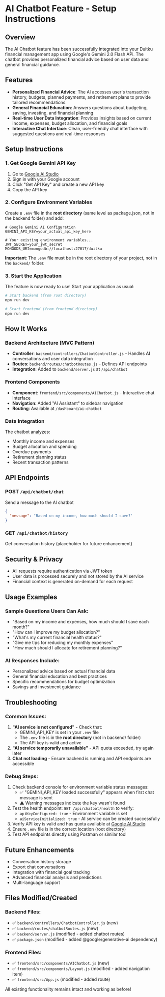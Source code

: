 # AI Chatbot Feature - Setup Instructions

## Overview
The AI Chatbot feature has been successfully integrated into your Duitku financial management app using Google's Gemini 2.0 Flash API. The chatbot provides personalized financial advice based on user data and general financial guidance.

## Features
- **Personalized Financial Advice**: The AI accesses user's transaction history, budgets, planned payments, and retirement plans to provide tailored recommendations
- **General Financial Education**: Answers questions about budgeting, saving, investing, and financial planning
- **Real-time User Data Integration**: Provides insights based on current income, expenses, budget allocation, and financial goals
- **Interactive Chat Interface**: Clean, user-friendly chat interface with suggested questions and real-time responses

## Setup Instructions

### 1. Get Google Gemini API Key
1. Go to [Google AI Studio](https://aistudio.google.com/)
2. Sign in with your Google account
3. Click "Get API Key" and create a new API key
4. Copy the API key

### 2. Configure Environment Variables
Create a `.env` file in the **root directory** (same level as package.json, not in the backend folder) and add:

```env
# Google Gemini AI Configuration
GEMINI_API_KEY=your_actual_api_key_here

# Your existing environment variables...
JWT_SECRET=your_jwt_secret
MONGODB_URI=mongodb://localhost:27017/duitku
```

**Important**: The `.env` file must be in the root directory of your project, not in the `backend/` folder.

### 3. Start the Application
The feature is now ready to use! Start your application as usual:

```bash
# Start backend (from root directory)
npm run dev

# Start frontend (from frontend directory)
npm run dev
```

## How It Works

### Backend Architecture (MVC Pattern)
- **Controller**: `backend/controllers/ChatbotController.js` - Handles AI conversations and user data integration
- **Routes**: `backend/routes/chatbotRoutes.js` - Defines API endpoints
- **Integration**: Added to `backend/server.js` at `/api/chatbot`

### Frontend Components
- **Component**: `frontend/src/components/AIChatbot.js` - Interactive chat interface
- **Navigation**: Added "AI Assistant" to sidebar navigation
- **Routing**: Available at `/dashboard/ai-chatbot`

### Data Integration
The chatbot analyzes:
- Monthly income and expenses
- Budget allocation and spending
- Overdue payments
- Retirement planning status
- Recent transaction patterns

## API Endpoints

### POST `/api/chatbot/chat`
Send a message to the AI chatbot
```json
{
  "message": "Based on my income, how much should I save?"
}
```

### GET `/api/chatbot/history`
Get conversation history (placeholder for future enhancement)

## Security & Privacy
- All requests require authentication via JWT token
- User data is processed securely and not stored by the AI service
- Financial context is generated on-demand for each request

## Usage Examples

### Sample Questions Users Can Ask:
- "Based on my income and expenses, how much should I save each month?"
- "How can I improve my budget allocation?"
- "What's my current financial health status?"
- "Give me tips for reducing my monthly expenses"
- "How much should I allocate for retirement planning?"

### AI Responses Include:
- Personalized advice based on actual financial data
- General financial education and best practices
- Specific recommendations for budget optimization
- Savings and investment guidance

## Troubleshooting

### Common Issues:
1. **"AI service is not configured"** - Check that:
   - GEMINI_API_KEY is set in your `.env` file
   - The `.env` file is in the **root directory** (not in backend/ folder)
   - The API key is valid and active
2. **"AI service temporarily unavailable"** - API quota exceeded, try again later
3. **Chat not loading** - Ensure backend is running and API endpoints are accessible

### Debug Steps:
1. Check backend console for environment variable status messages:
   - ✅ "GEMINI_API_KEY loaded successfully" appears when first chat message is sent
   - ⚠️ Warning messages indicate the key wasn't found
2. Test the health endpoint: `GET /api/chatbot/health` to verify:
   - `apiKeyConfigured: true` - Environment variable is set
   - `aiServiceInitialized: true` - AI service can be created successfully
3. Verify API key is valid and has quota available at [Google AI Studio](https://aistudio.google.com/)
4. Ensure `.env` file is in the correct location (root directory)
5. Test API endpoints directly using Postman or similar tool

## Future Enhancements
- Conversation history storage
- Export chat conversations
- Integration with financial goal tracking
- Advanced financial analysis and predictions
- Multi-language support

## Files Modified/Created

### Backend Files:
- ✅ `backend/controllers/ChatbotController.js` (new)
- ✅ `backend/routes/chatbotRoutes.js` (new)
- ✅ `backend/server.js` (modified - added chatbot routes)
- ✅ `package.json` (modified - added @google/generative-ai dependency)

### Frontend Files:
- ✅ `frontend/src/components/AIChatbot.js` (new)
- ✅ `frontend/src/components/Layout.js` (modified - added navigation item)
- ✅ `frontend/src/App.js` (modified - added route)

All existing functionality remains intact and working as before!